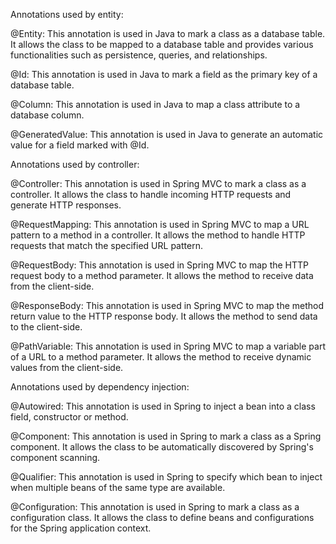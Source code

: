 Annotations used by entity:

@Entity: This annotation is used in Java to mark a class as a database table. It allows the class to be mapped to a database table and provides various functionalities such as persistence, queries, and relationships.

@Id: This annotation is used in Java to mark a field as the primary key of a database table.

@Column: This annotation is used in Java to map a class attribute to a database column.

@GeneratedValue: This annotation is used in Java to generate an automatic value for a field marked with @Id.




Annotations used by controller:

@Controller: This annotation is used in Spring MVC to mark a class as a controller. It allows the class to handle incoming HTTP requests and generate HTTP responses.

@RequestMapping: This annotation is used in Spring MVC to map a URL pattern to a method in a controller. It allows the method to handle HTTP requests that match the specified URL pattern.

@RequestBody: This annotation is used in Spring MVC to map the HTTP request body to a method parameter. It allows the method to receive data from the client-side.

@ResponseBody: This annotation is used in Spring MVC to map the method return value to the HTTP response body. It allows the method to send data to the client-side.

@PathVariable: This annotation is used in Spring MVC to map a variable part of a URL to a method parameter. It allows the method to receive dynamic values from the client-side.



Annotations used by dependency injection:

@Autowired: This annotation is used in Spring to inject a bean into a class field, constructor or method.

@Component: This annotation is used in Spring to mark a class as a Spring component. It allows the class to be automatically discovered by Spring's component scanning.

@Qualifier: This annotation is used in Spring to specify which bean to inject when multiple beans of the same type are available.

@Configuration: This annotation is used in Spring to mark a class as a configuration class. It allows the class to define beans and configurations for the Spring application context.

